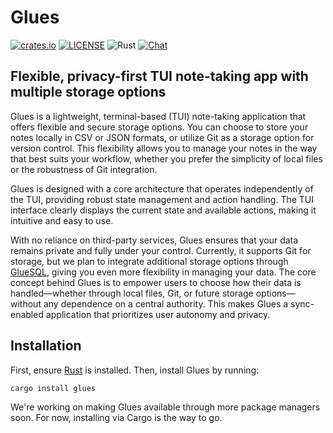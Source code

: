 # Glues

[![crates.io](https://img.shields.io/crates/v/glues.svg)](https://crates.io/crates/glues)
[![LICENSE](https://img.shields.io/crates/l/glues.svg)](https://github.com/glues/glues/blob/main/LICENSE)
![Rust](https://github.com/gluesql/gluesql/workflows/Rust/badge.svg)
[![Chat](https://img.shields.io/discord/780298017940176946?logo=discord&logoColor=white)](https://discord.gg/C6TDEgzDzY)

## Flexible, privacy-first TUI note-taking app with multiple storage options

Glues is a lightweight, terminal-based (TUI) note-taking application that offers flexible and secure storage options. You can choose to store your notes locally in CSV or JSON formats, or utilize Git as a storage option for version control. This flexibility allows you to manage your notes in the way that best suits your workflow, whether you prefer the simplicity of local files or the robustness of Git integration.

Glues is designed with a core architecture that operates independently of the TUI, providing robust state management and action handling. The TUI interface clearly displays the current state and available actions, making it intuitive and easy to use.

With no reliance on third-party services, Glues ensures that your data remains private and fully under your control. Currently, it supports Git for storage, but we plan to integrate additional storage options through [GlueSQL](https://github.com/gluesql/gluesql), giving you even more flexibility in managing your data. The core concept behind Glues is to empower users to choose how their data is handled—whether through local files, Git, or future storage options—without any dependence on a central authority. This makes Glues a sync-enabled application that prioritizes user autonomy and privacy.

## Installation

First, ensure [Rust](https://www.rust-lang.org/tools/install) is installed. Then, install Glues by running:

```bash
cargo install glues
```

We're working on making Glues available through more package managers soon. For now, installing via Cargo is the way to go.
